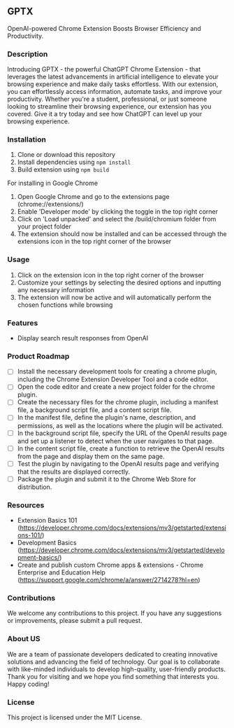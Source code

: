 ## GPTX

OpenAI-powered Chrome Extension Boosts Browser Efficiency and Productivity.
<br>

### Description

Introducing GPTX - the powerful ChatGPT Chrome Extension - that leverages the latest advancements in artificial intelligence to elevate your browsing experience and make daily tasks effortless. With our extension, you can effortlessly access information, automate tasks, and improve your productivity. Whether you're a student, professional, or just someone looking to streamline their browsing experience, our extension has you covered. Give it a try today and see how ChatGPT can level up your browsing experience.
<br>

### Installation

1. Clone or download this repository
2. Install dependencies using `npm install`
3. Build extension using `npm build`

For installing in Google Chrome

1. Open Google Chrome and go to the extensions page (chrome://extensions/)
2. Enable 'Developer mode' by clicking the toggle in the top right corner
3. Click on 'Load unpacked' and select the /build/chromium folder from your project folder
4. The extension should now be installed and can be accessed through the extensions icon in the top right corner of the browser

### Usage

1. Click on the extension icon in the top right corner of the browser
2. Customize your settings by selecting the desired options and inputting any necessary information
3. The extension will now be active and will automatically perform the chosen functions while browsing

### Features

- Display search result responses from OpenAI

### Product Roadmap

- [ ] Install the necessary development tools for creating a chrome plugin, including the Chrome Extension Developer Tool and a code editor.
- [ ] Open the code editor and create a new project folder for the chrome plugin.
- [ ] Create the necessary files for the chrome plugin, including a manifest file, a background script file, and a content script file.
- [ ] In the manifest file, define the plugin's name, description, and permissions, as well as the locations where the plugin will be activated.
- [ ] In the background script file, specify the URL of the OpenAI results page and set up a listener to detect when the user navigates to that page.
- [ ] In the content script file, create a function to retrieve the OpenAI results from the page and display them on the same page.
- [ ] Test the plugin by navigating to the OpenAI results page and verifying that the results are displayed correctly.
- [ ] Package the plugin and submit it to the Chrome Web Store for distribution.

### Resources

- Extension Basics 101 (https://developer.chrome.com/docs/extensions/mv3/getstarted/extensions-101/)
- Development Basics (https://developer.chrome.com/docs/extensions/mv3/getstarted/development-basics/)
- Create and publish custom Chrome apps & extensions - Chrome Enterprise and Education Help (https://support.google.com/chrome/a/answer/2714278?hl=en)

### Contributions

We welcome any contributions to this project. If you have any suggestions or improvements, please submit a pull request.

### About US

We are a team of passionate developers dedicated to creating innovative solutions and advancing the field of technology.
Our goal is to collaborate with like-minded individuals to develop high-quality, user-friendly products.
Thank you for visiting and we hope you find something that interests you. Happy coding!
<br>

### License

This project is licensed under the MIT License.
<br>

